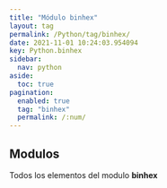 ```yaml
---
title: "Módulo binhex"
layout: tag
permalink: /Python/tag/binhex/
date: 2021-11-01 10:24:03.954094
key: Python.binhex
sidebar: 
  nav: python
aside: 
  toc: true
pagination: 
  enabled: true
  tag: "binhex"
  permalink: /:num/
---
```


<h2>Modulos</h2>
Todos los elementos del modulo <strong>binhex</strong>

